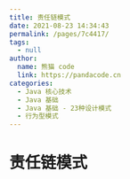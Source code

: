 ```yaml
---
title: 责任链模式
date: 2021-08-23 14:34:43
permalink: /pages/7c4417/
tags: 
  - null
author: 
  name: 熊猫 code
  link: https://pandacode.cn
categories: 
  - Java 核心技术
  - Java 基础
  - Java 基础 - 23种设计模式
  - 行为型模式
---
```


# 责任链模式